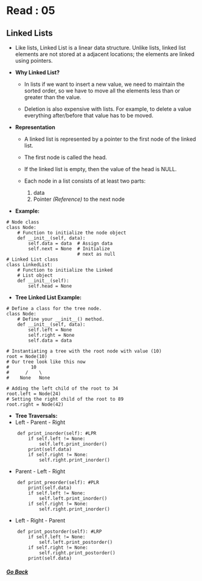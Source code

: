 # Read : 05

## Linked Lists

- Like lists, Linked List is a linear data structure. Unlike lists, linked list elements are not stored at a adjacent locations; the elements are linked using pointers.

- **Why Linked List?**
  
  - In lists if we want to insert a new value, we need to maintain the sorted order, so we have to move all the elements less than or greater than the value.
  
  - Deletion is also expensive with lists. For example, to delete a value everything after/before that value  has to be moved.



- **Representation**

  - A linked list is represented by a pointer to the first node of the linked list. 

  - The first node is called the head. 

  - If the linked list is empty, then the value of the head is NULL.

  - Each node in a list consists of at least two parts:
    1. data
    2. Pointer *(Reference)* to the next node
  

- **Example:**
```
# Node class
class Node:
    # Function to initialize the node object
    def __init__(self, data):
        self.data = data  # Assign data
        self.next = None  # Initialize 
                          # next as null
# Linked List class
class LinkedList:
    # Function to initialize the Linked 
    # List object
    def __init__(self): 
        self.head = None
```
 
- **Tree Linked List Example:**
```
# Define a class for the tree node.
class Node:
    # Define your __init__() method.
    def __init__(self, data):
        self.left = None
        self.right = None
        self.data = data
```
```
# Instantiating a tree with the root node with value (10)
root = Node(10)
# Our tree look like this now
#        10
#      /    \
#    None   None
```
```
# Adding the left child of the root to 34
root.left = Node(24)
# Setting the right child of the root to 89
root.right = Node(42)
```

- **Tree Traversals:**
- Left - Parent - Right
```
    def print_inorder(self): #LPR
        if self.left != None:
            self.left.print_inorder()
        print(self.data)
        if self.right != None:
            self.right.print_inorder()
```
- Parent - Left - Right
```
    def print_preorder(self): #PLR
        print(self.data)
        if self.left != None:
            self.left.print_inorder()
        if self.right != None:
            self.right.print_inorder() 
```
- Left - Right - Parent
```
    def print_postorder(self): #LRP
        if self.left != None:
            self.left.print_postorder() 
        if self.right != None:
            self.right.print_postorder()
        print(self.data)
```


##### [Go Back](code_401_reading_notes.md)